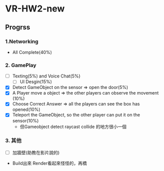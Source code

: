 # VR-HW2-new

## Progrss

### 1.Networking
-  All Complete(40%)

### 2. GamePlay
- [ ] Texting(5%) and Voice Chat(5%)
  - [ ] UI Desgin(15%)
- [x] Detect GameObject on the sensor => open the door(5%)
- [x] A Player move a object => the other players can observe the movement (10%)
- [x] Choose Correct Answer => all the players can see the box has opened(10%)
- [x] Teleport the GameObject, so the other player can put it on the sensor(10%) 
  - 但Gameobject detect raycast collide 的地方很小一個

### 3. 其他
- [ ] 加牆壁(助教在影片說的)
- Build出來 Render看起來怪怪的，再橋